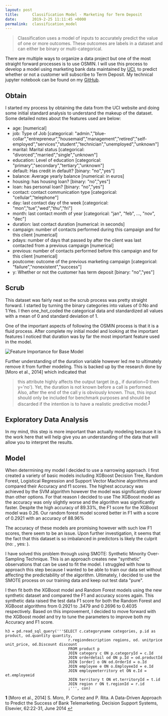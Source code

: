 ```yaml
---
layout: post
title:      Classification Model - Marketing for Term Deposit
date:       2019-2-25 11:11:45 +0000
permalink:  classification_model
---
```


> Classification uses a model of inputs to accurately predict the value of one or more outcomes. These outcomes are labels in a dataset and can either be binary or multi-categorical. 


There are multiple ways to organize a data project but one of the most straight forward processes is to use OSMIN. I will use this process to develop a model using marketing bank data maintained by [UCI](//archive.ics.uci.edu/ml/datasets/bank+marketing#), to predict whether or not a customer will subscribe to Term Deposit. My technical jupyter notebook can be found on my [GitHub](). 

## Obtain
I started my process by obtaining the data from the UCI website and doing some initial standard analysis to understand the makeup of the dataset. Some detailed notes about the features used are below:

* age: [numerical]
* job: Type of Job [categorical: "admin.","blue-collar","entrepreneur","housemaid","management","retired","self-employed","services","student","technician","unemployed","unknown"]
* marital: Marital status [categorical: "divorced","married","single","unknown"]
* education: Level of education [categorical: "primary","secondary","tertiary","unknown"]
* default: Has credit in default? [binary: "no","yes"]
* balance: Average yearly balance [numerical: in euros]
* housing: has housing loan? [binary: "no","yes"]
* loan: has personal loan? [binary: "no","yes"]
* contact: contact communication type [categorical: "cellular","telephone"]
* day: last contact day of the week [categorical: "mon","tue","wed","thu","fri"]
* month: last contact month of year [categorical: "jan", "feb", ..., "nov", "dec"]
* duration: last contact duration [numerical: in seconds]
* campaign: number of contacts performed during this campaign and for this client [numerical]
* pdays: number of days that passed by after the client was last contacted from a previous campaign [numerical]
* previous: number of contacts performed before this campaign and for this client [numerical]
* poutcome: outcome of the previous marketing campaign [categorical: "failure","nonexistent","success"]
* y: Whether or not the customer has term deposit [binary: "no","yes"]


## Scrub

This dataset was fairly neat so the scrub process was pretty straight forward. I started by turning the binary categories into values of 0:No and 1:Yes. I then one_hot_coded the categorical data and standardized all values with a mean of 0 and standard deviation of 1. 

One of the important aspects of following the OSMIN process is that it is a fluid process. After complete my initial model and looking at the important features I noticed that duration was by far the most important feature used in the model. 

![Feature Importance for Base Model](img/model1_feature_importance.png)

Further understanding of the duration variable however led me to ultimately remove it from further modeling. This is backed up by the research done by [Moro et al., 2014] which indicated that 

>this attribute highly affects the output target (e.g., if duration=0 then y='no'). Yet, the duration is not known before a call is performed. Also, after the end of the call y is obviously known. Thus, this input should only be included for benchmark purposes and should be discarded if the intention is to have a realistic predictive model.<sup id="a1">[1](#f1)</sup>

## Exploratory Data Analysis

In my mind, this step is more important than actually modeling because it is the work here that will help give you an understanding of the data that will allow you to interpret the results. 

## Model

When determining my model I decided to use a narrowing approach. I first created a variety of basic models including XGBoost Decision Tree, Random Forest, Logistical Regression and Support Vector Machine algorithms and compared their Accuracy and f1 scores. The highest accuracy was achieved by the SVM algorithm however the model was significantly slower than other options. For that reason I decided to use The XGBoost model as the accuracy was only slightly worse and the algorithm was significantly faster. Despite the high accuracy of 89.33%, the F1 score for the XGBoost model was 0.26. Our random forest model scored better in F1 with a score of 0.2921 with an accuracy of 88.96%

The accuracy of these models are promising however with such low F1 scores, there seem to be an issue. Upon further investigation, it seems that the fact that this dataset is so imbalanced in predictors is likely the culprit (no: , yes: ). 

I have solved this problem through using SMOTE: Synthetic Minority Over-Sampling Technique. This is an approach creates new "synthetic" observations that can be used to fit the model. I struggled with how to approach this step because I wanted to be able to train our data set without affecting the predictability of the algorithm. Ultimately, I decided to use the SMOTE process on our training data and keep out test data "pure". 

I then fit both the XGBoost model and Random Forest models using the new synthetic dataset and compared the F1 and accuracy scores again. This synthetic data raised the test data F1 score for both the Random Forest and XGBoost algorithms from 0.2921 to .3479 and 0.2696 to 0.4035 respectively. Based on this improvement, I decided to move forward with the XGBoost model and try to tune the parameters to improve both my Accuracy and F1 score. 









~~~
h3 = pd.read_sql_query('''SELECT c.categoryname categories, p.id as product, od.quantity quantity,
                            r.regiondescription regions, od. unitprice unit_price, od.Discount discount
                            FROM product p 
                            JOIN category c ON p.categoryId = c.Id
                            JOIN orderdetail od ON p.Id = od.productId
                            JOIN [order] o ON od.OrderId = o.Id
                            JOIN employee e ON o.EmployeeId = e.Id
                            JOIN employeeterritory et ON e.Id = et.employeeid
                            JOIN territory t ON et.territoryId = t.id
                            JOIN region r ON t.regionId = r.id
                            ;''', con)
~~~


<b id="f1">1</b> [Moro et al., 2014] S. Moro, P. Cortez and P. Rita. A Data-Driven Approach to Predict the Success of Bank Telemarketing. Decision Support Systems, Elsevier, 62:22-31, June 2014 [↩](#a1)
